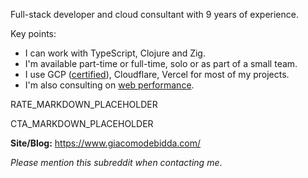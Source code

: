 Full-stack developer and cloud consultant with 9 years of experience.

Key points:

- I can work with TypeScript, Clojure and Zig.
- I'm available part-time or full-time, solo or as part of a small team.
- I use GCP ([certified](https://www.credential.net/36581938-f21f-4883-9a40-2761dd55d9ee)), Cloudflare, Vercel for most of my projects.
- I'm also consulting on [web performance](https://www.giacomodebidda.com/posts/performance-audit-of-an-italian-news-website/).

RATE_MARKDOWN_PLACEHOLDER

CTA_MARKDOWN_PLACEHOLDER

**Site/Blog:** https://www.giacomodebidda.com/

*Please mention this subreddit when contacting me*.
